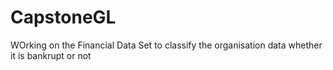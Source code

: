 # CapstoneGL
WOrking on the Financial Data Set to classify the organisation data whether it is bankrupt or not
